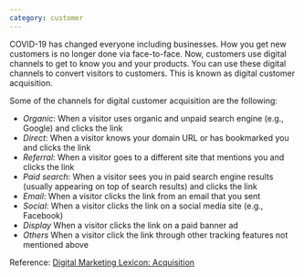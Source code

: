 ```yaml
---
category: customer
---
```

<!--# -->

COVID-19 has changed everyone including businesses. How you get new customers is no longer done via face-to-face. Now, customers use digital channels to get to know you and your products. You can use these digital channels to convert visitors to customers. This is known as digital customer acquisition.

Some of the channels for digital customer acquisition are the following:

- *Organic*: When a visitor uses organic and unpaid search engine (e.g., Google) and clicks the link
- *Direct*: When a visitor knows your domain URL or has bookmarked you and clicks the link
- *Referral*: When a visitor goes to a different site that mentions you and clicks the link
- *Paid search*: When a visitor sees you in paid search engine results (usually appearing on top of search results) and clicks the link
- *Email*: When a visitor clicks the link from an email that you sent
- *Social*: When a visitor clicks the link on a social media site (e.g., Facebook)
- *Display* When a visitor clicks the link on a paid banner ad
- *Others* When a visitor click the link through other tracking features not mentioned above

Reference:
[Digital Marketing Lexicon: Acquisition](https://acs-web.com/digital-marketing-lexicon/acquisition/#:~:text=Acquisition%20refers%20to%20the%20channels,how%20your%20visits%20are%20acquired.&text=Email%20is%20when%20someone%20gets,such%20as%20Facebook%20or%20Twitter.)

